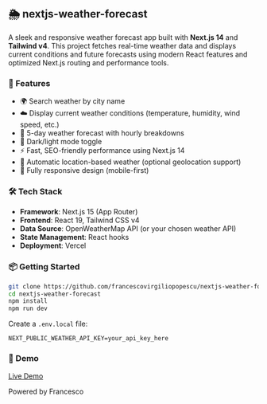 ## 🌦️ nextjs-weather-forecast

A sleek and responsive weather forecast app built with **Next.js 14** and **Tailwind v4**. This project fetches real-time weather data and displays current conditions and future forecasts using modern React features and optimized Next.js routing and performance tools.

### 🚀 Features

* 🌍 Search weather by city name
* ☁️ Display current weather conditions (temperature, humidity, wind speed, etc.)
* 📅 5-day weather forecast with hourly breakdowns
* 🌙 Dark/light mode toggle
* ⚡ Fast, SEO-friendly performance using Next.js 14
* 🔁 Automatic location-based weather (optional geolocation support)
* 📱 Fully responsive design (mobile-first)

### 🛠️ Tech Stack

* **Framework**: Next.js 15 (App Router)
* **Frontend**: React 19, Tailwind CSS v4
* **Data Source**: OpenWeatherMap API (or your chosen weather API)
* **State Management**: React hooks
* **Deployment**: Vercel

### 📦 Getting Started

```bash
git clone https://github.com/francescovirgiliopopescu/nextjs-weather-forecast.git
cd nextjs-weather-forecast
npm install
npm run dev
```

Create a `.env.local` file:

```env
NEXT_PUBLIC_WEATHER_API_KEY=your_api_key_here
```

### 📸 Demo

[Live Demo](https://your-deployment-url.vercel.app)


Powered by Francesco